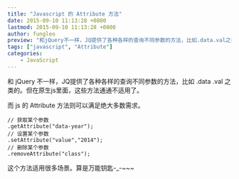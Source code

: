 ```yaml
---
title: "Javascript 的 Attribute 方法"
date: 2015-09-10 11:13:28 +0800
lastmod: 2015-09-10 11:13:28 +0800
author: fungleo
preview: "和jQuery不一样，JQ提供了各种各样的查询不同参数的方法，比如.data.val之类的。但在原生js里面，这些方法通通不适用了。而js的Attribute方法则可以满足绝大多数需求。//获取某个参数.getAttribute('data-year');//设置某个参数.setAttribute('value','2014');//删除某个参数.removeAtt"
tags: ["javascript", "Attribute"]
categories:
    - JavaScript
---
```


和 jQuery 不一样，JQ提供了各种各样的查询不同参数的方法，比如 .data .val 之类的。但在原生js里面，这些方法通通不适用了。

而 js 的 Attribute 方法则可以满足绝大多数需求。

```
// 获取某个参数
.getAttribute("data-year");
// 设置某个参数
.setAttribute("value","2014");
// 删除某个参数
.removeAttribute("class");
```

这个方法适用很多场景。算是万能钥匙-_-~~~